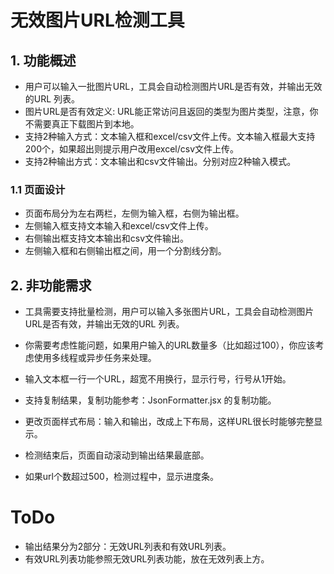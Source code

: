 # 无效图片URL检测工具

## 1. 功能概述

- 用户可以输入一批图片URL，工具会自动检测图片URL是否有效，并输出无效的URL 列表。
- 图片URL是否有效定义: URL能正常访问且返回的类型为图片类型，注意，你不需要真正下载图片到本地。
- 支持2种输入方式：文本输入框和excel/csv文件上传。文本输入框最大支持200个，如果超出则提示用户改用excel/csv文件上传。
- 支持2种输出方式：文本输出和csv文件输出。分别对应2种输入模式。

### 1.1 页面设计
- 页面布局分为左右两栏，左侧为输入框，右侧为输出框。
- 左侧输入框支持文本输入和excel/csv文件上传。
- 右侧输出框支持文本输出和csv文件输出。
- 左侧输入框和右侧输出框之间，用一个分割线分割。

## 2. 非功能需求

- 工具需要支持批量检测，用户可以输入多张图片URL，工具会自动检测图片URL是否有效，并输出无效的URL 列表。
- 你需要考虑性能问题，如果用户输入的URL数量多（比如超过100），你应该考虑使用多线程或异步任务来处理。

- 输入文本框一行一个URL，超宽不用换行，显示行号，行号从1开始。
- 支持复制结果，复制功能参考：JsonFormatter.jsx 的复制功能。

- 更改页面样式布局：输入和输出，改成上下布局，这样URL很长时能够完整显示。
- 检测结束后，页面自动滚动到输出结果最底部。
- 如果url个数超过500，检测过程中，显示进度条。

# ToDo
- 输出结果分为2部分：无效URL列表和有效URL列表。
- 有效URL列表功能参照无效URL列表功能，放在无效列表上方。